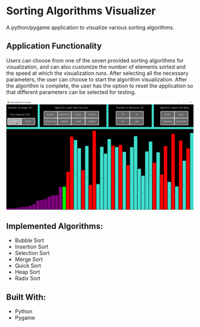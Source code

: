 # Sorting Algorithms Visualizer

<p>A python/pygame application to visualize various sorting algorithms.

## Application Functionality

Users can choose from one of the seven provided sorting algorithms for visualization, and can also customize the number of elements sorted and the speed at which the visualization runs. After selecting all the necessary parameters, the user can choose to start the algorithm visualization. After the algorithm is complete, the user has the option to reset the application so that different parameters can be selected for testing.

</p>
<!-- <table>
  <tr>
    <td><img  src="img/ss1.png"></td>
    <td><img  src="img/ss2.png"></td>
    <td><img  src="img/ss3.png"></td>
  </tr>
</table> -->
<p align='center'><img  src="img/ss1.png"></p>

## Implemented Algorithms:

-   Bubble Sort
-   Insertion Sort
-   Selection Sort
-   Merge Sort
-   Quick Sort
-   Heap Sort
-   Radix Sort

## Built With:

-   Python
-   Pygame
